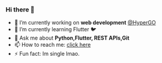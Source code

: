 ### Hi there 👋

<!--
**Aman-zishan/Aman-zishan** is a ✨ _special_ ✨ repository because its `README.md` (this file) appears on your GitHub profile.-->


- 🔭 I’m currently working on **web development** [@HyperGO](https://www.hypergo.in)
- 🌱 I’m currently learning Flutter :bird:
- 💬 Ask me about **Python,Flutter, REST APIs,Git**
- 📫 How to reach me: [click here](https://www.amanzishan.me)
- ⚡ Fun fact: Im single lmao.

